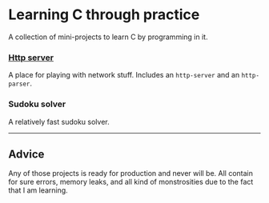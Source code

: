 # Learning C through practice

A collection of mini-projects to learn C by programming in it.

### [Http server](http-server/README.md)

A place for playing with network stuff.
Includes an `http-server` and an `http-parser`.

### Sudoku solver

A relatively fast sudoku solver.

---

## Advice

Any of those projects is ready for production and never will be.
All contain for sure errors, memory leaks, and all kind of monstrosities due to the fact that I am learning.

